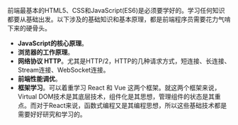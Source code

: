 前端最基本的HTML5、CSS和JavaScript(ES6)是必须要学好的。学习任何知识都要从基础出发。以下涉及的基础知识和基本原理，都是前端程序员需要花力气啃下来的硬骨头。

* **JavaScript的核心原理**。
* **浏览器的工作原理**。
* **网络协议 HTTP**。尤其是HTTP/2，HTTP的几种请求方式，短连接、长连接、Stream连接、WebSocket连接。
* **前端性能调优**。
* **框架学习**。可以着重学习 React 和 Vue 这两个框架。就这两个框架来说，Virtual DOM技术是其底层技术，组件化是其思想，管理组件的状态是其重点。而对于React来说，函数式编程又是其编程思想，所以这些基础技术都是需要好好研究和学习的。

